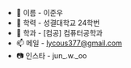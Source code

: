 - 👋 이름   - 이준우
- 🏫 학력   - 성결대학교 24학번
- 🪪 학과   - [컴공] 컴퓨터공학과
- 📫 메일   - lycous377@gmail.com
- 📷 인스타 - jun_.w._oo
